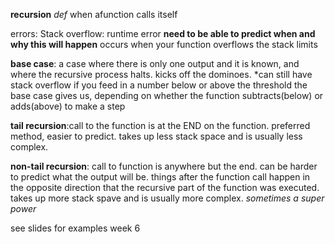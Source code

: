 **recursion**
    *def* when afunction calls itself

errors:
    Stack overflow: runtime error **need to be able to predict when and why this will happen** occurs when your function overflows the stack limits

**base case**: a case where there is only one output and it is known, and where the recursive process halts. kicks off the dominoes.
*can still have stack overflow if you feed in a number below or above the threshold the base case gives us, depending on whether the function subtracts(below) or adds(above) to make a step



**tail recursion**:call to the function is at the END on the function. preferred method, easier to predict. takes up less stack space and is usually less complex.

**non-tail recursion**: call to function is anywhere but the end. can be harder to predict what the output will be. things after the function call happen in the opposite direction that the recursive part of the function was executed. takes up more stack spave and is usually more complex. *sometimes a super power*

see slides for examples week 6




